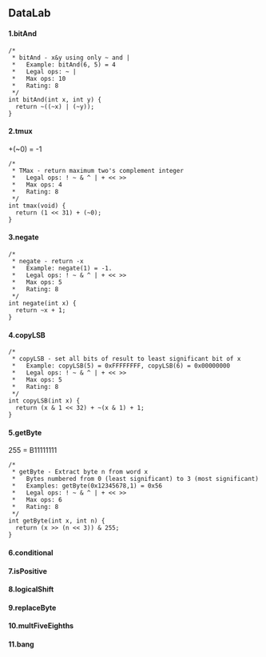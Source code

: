 ## DataLab

#### 1.bitAnd

```
/* 
 * bitAnd - x&y using only ~ and | 
 *   Example: bitAnd(6, 5) = 4
 *   Legal ops: ~ |
 *   Max ops: 10
 *   Rating: 8
 */
int bitAnd(int x, int y) {
  return ~((~x) | (~y));
}
```



#### 2.tmux

+(~0) = -1

```
/* 
 * TMax - return maximum two's complement integer 
 *   Legal ops: ! ~ & ^ | + << >>
 *   Max ops: 4
 *   Rating: 8
 */
int tmax(void) {
  return (1 << 31) + (~0);
}
```



#### 3.negate

```
/* 
 * negate - return -x 
 *   Example: negate(1) = -1.
 *   Legal ops: ! ~ & ^ | + << >>
 *   Max ops: 5
 *   Rating: 8
 */
int negate(int x) {
  return ~x + 1;
}
```



#### 4.copyLSB

```
/* 
 * copyLSB - set all bits of result to least significant bit of x
 *   Example: copyLSB(5) = 0xFFFFFFFF, copyLSB(6) = 0x00000000
 *   Legal ops: ! ~ & ^ | + << >>
 *   Max ops: 5
 *   Rating: 8
 */
int copyLSB(int x) {
  return (x & 1 << 32) + ~(x & 1) + 1;
}
```



#### 5.getByte

255 = B11111111

```
/* 
 * getByte - Extract byte n from word x
 *   Bytes numbered from 0 (least significant) to 3 (most significant)
 *   Examples: getByte(0x12345678,1) = 0x56
 *   Legal ops: ! ~ & ^ | + << >>
 *   Max ops: 6
 *   Rating: 8
 */
int getByte(int x, int n) {
  return (x >> (n << 3)) & 255;
}
```



#### 6.conditional

#### 7.isPositive

#### 8.logicalShift

#### 9.replaceByte

#### 10.multFiveEighths

#### 11.bang